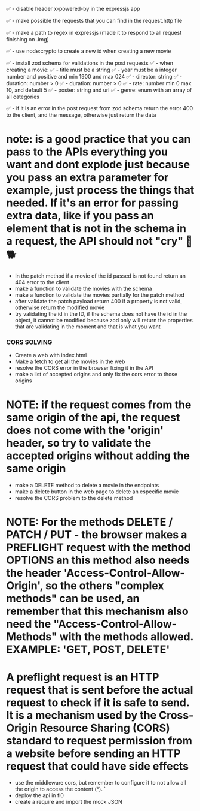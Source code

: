 ✅ - disable header x-powered-by in the expressjs app

✅ - make possible the requests that you can find in the request.http file

✅ - make a path to regex in expressjs (made it to respond to all request finishing on .img)

✅ - use node:crypto to create a new id when creating a new movie

✅ - install zod schema for validations in the post requests
  ✅ - when creating a movie:
  ✅ - title must be a string
  ✅ - year must be a integer number and positive and min 1900 and max 024
  ✅ - director: string
  ✅ - duration: number > 0
  ✅ - duration: number > 0
  ✅ - rate: number min 0 max 10, and default 5
  ✅ - poster: string and url
  ✅ - genre: enum with an array of all categories

✅ - if it is an error in the post request from zod schema return the error 400 to the client, and the message, otherwise just return the data

# note: is a good practice that you can pass to the APIs everything you want and dont explode just because you pass an extra parameter for example, just process the things that needed. If it's an error for passing extra data, like if you pass an element that is not in the schema in a request, the API should not "cry" 🐇🐕

- In the patch method if a movie of the id passed is not found return an 404 error to the client
- make a function to validate the movies with the schema
- make a function to validate the movies partially for the patch method
- after validate the patch payload return 400 if a property is not valid, otherwise return the modified movie
- try validating the id in the ID, if the schema does not have the id in the object, it cannot be modified because zod only will return the properties that are validating in the moment and that is what you want

### CORS SOLVING

- Create a web with index.html
- Make a fetch to get all the movies in the web
- resolve the CORS error in the browser fixing it in the API
- make a list of accepted origins and only fix the cors error to those origins

# NOTE: if the request comes from the same origin of the api, the request does not come with the 'origin' header, so try to validate the accepted origins without adding the same origin

- make a DELETE method to delete a movie in the endpoints
- make a delete button in the web page to delete an especific movie
- resolve the CORS problem to the delete method

# NOTE: For the methods DELETE / PATCH / PUT - the browser makes a PREFLIGHT request with the method OPTIONS an this method also needs the header 'Access-Control-Allow-Origin', so the others "complex methods" can be used, an remember that this mechanism also need the "Access-Control-Allow-Methods" with the methods allowed. EXAMPLE: 'GET, POST, DELETE' 

# A preflight request is an HTTP request that is sent before the actual request to check if it is safe to send. It is a mechanism used by the Cross-Origin Resource Sharing (CORS) standard to request permission from a website before sending an HTTP request that could have side effects

- use the middleware cors, but remember to configure it to not allow all the origin to access the content (*). `
- deploy the api in fl0
- create a require and import the mock JSON